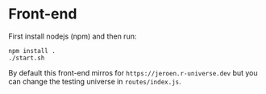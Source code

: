# Front-end

First install nodejs (npm) and then run: 

```
npm install .
./start.sh
```

By default this front-end mirros for `https://jeroen.r-universe.dev` but you can change the testing universe in `routes/index.js`.
